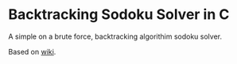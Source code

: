 # Backtracking Sodoku Solver in C

A simple on a brute force, backtracking algorithim sodoku solver. 

Based on [wiki](https://en.wikipedia.org/wiki/Sudoku_solving_algorithms).
